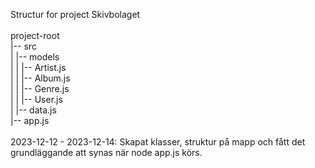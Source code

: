 Structur for project Skivbolaget
<br><br>
project-root<br>
|-- src<br>
|   |-- models<br>
|   |   |-- Artist.js<br>
|   |   |-- Album.js<br>
|   |   |-- Genre.js<br>
|   |   |-- User.js<br>
|   |-- data.js<br>
|-- app.js<br>
<br>
2023-12-12 - 2023-12-14: Skapat klasser, struktur på mapp och fått det grundläggande att synas när node app.js körs.
